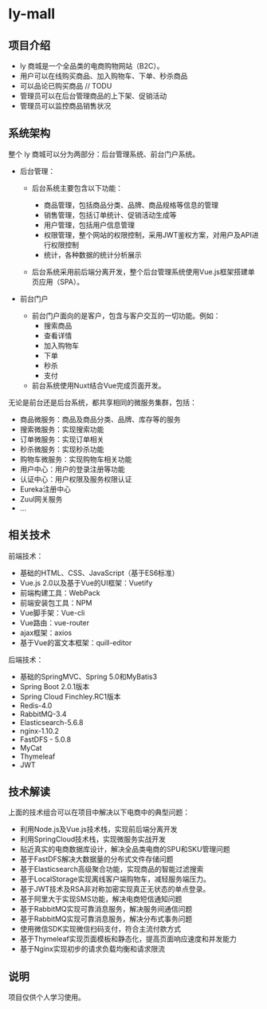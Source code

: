 # ly-mall
## 项目介绍

- ly 商城是一个全品类的电商购物网站（B2C）。
- 用户可以在线购买商品、加入购物车、下单、秒杀商品
- 可以品论已购买商品   // TODU
- 管理员可以在后台管理商品的上下架、促销活动
- 管理员可以监控商品销售状况

## 系统架构

整个 ly 商城可以分为两部分：后台管理系统、前台门户系统。

- 后台管理：

  - 后台系统主要包含以下功能：
    - 商品管理，包括商品分类、品牌、商品规格等信息的管理
    - 销售管理，包括订单统计、促销活动生成等
    - 用户管理，包括用户信息管理
    - 权限管理，整个网站的权限控制，采用JWT鉴权方案，对用户及API进行权限控制
    - 统计，各种数据的统计分析展示

  - 后台系统采用前后端分离开发，整个后台管理系统使用Vue.js框架搭建单页应用（SPA）。

- 前台门户

  - 前台门户面向的是客户，包含与客户交互的一切功能。例如：
    - 搜索商品
    - 查看详情
    - 加入购物车
    - 下单
    - 秒杀
    - 支付
  - 前台系统使用Nuxt结合Vue完成页面开发。

无论是前台还是后台系统，都共享相同的微服务集群，包括：

- 商品微服务：商品及商品分类、品牌、库存等的服务
- 搜索微服务：实现搜索功能
- 订单微服务：实现订单相关
- 秒杀微服务：实现秒杀功能
- 购物车微服务：实现购物车相关功能
- 用户中心：用户的登录注册等功能
- 认证中心：用户权限及服务权限认证
- Eureka注册中心
- Zuul网关服务
- ...

## 相关技术

前端技术：

- 基础的HTML、CSS、JavaScript（基于ES6标准）
- Vue.js 2.0以及基于Vue的UI框架：Vuetify
- 前端构建工具：WebPack
- 前端安装包工具：NPM
- Vue脚手架：Vue-cli
- Vue路由：vue-router
- ajax框架：axios
- 基于Vue的富文本框架：quill-editor

后端技术：

- 基础的SpringMVC、Spring 5.0和MyBatis3
- Spring Boot 2.0.1版本
- Spring Cloud  Finchley.RC1版本
- Redis-4.0
- RabbitMQ-3.4
- Elasticsearch-5.6.8
- nginx-1.10.2
- FastDFS - 5.0.8
- MyCat
- Thymeleaf
- JWT

## 技术解读

上面的技术组合可以在项目中解决以下电商中的典型问题：

- 利用Node.js及Vue.js技术栈，实现前后端分离开发
- 利用SpringCloud技术栈，实现微服务实战开发
- 贴近真实的电商数据库设计，解决全品类电商的SPU和SKU管理问题
- 基于FastDFS解决大数据量的分布式文件存储问题
- 基于Elasticsearch高级聚合功能，实现商品的智能过滤搜索
- 基于LocalStorage实现离线客户端购物车，减轻服务端压力。
- 基于JWT技术及RSA非对称加密实现真正无状态的单点登录。
- 基于阿里大于实现SMS功能，解决电商短信通知问题
- 基于RabbitMQ实现可靠消息服务，解决服务间通信问题
- 基于RabbitMQ实现可靠消息服务，解决分布式事务问题
- 使用微信SDK实现微信扫码支付，符合主流付款方式
- 基于Thymeleaf实现页面模板和静态化，提高页面响应速度和并发能力
- 基于Nginx实现初步的请求负载均衡和请求限流

## 说明

项目仅供个人学习使用。
